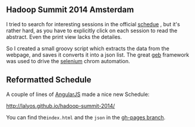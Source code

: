 ## Hadoop Summit 2014 Amsterdam

I tried to search for interesting sessions in the official [schedue](http://hadoopsummit.org/amsterdam/schedule/) , 
but it's rather hard, as you have to explicitly click on each session to read the abstract. Even the print view lacks 
the detailes. 

So I created a small groovy script which extracts the data from the webpage, and saves it converts it into a json list.
The great [geb](http://www.gebish.org/) framework was used to drive the [selenium](http://docs.seleniumhq.org/) 
chrom automation.

## Reformatted Schedule

A couple of lines of [AngularJS](http://angularjs.org/) made a nice new Schedule:

http://lalyos.github.io/hadoop-summit-2014/

You can find the`index.html` and the `json` in the [gh-pages branch](https://github.com/lalyos/hadoop-summit-2014/tree/gh-pages).
